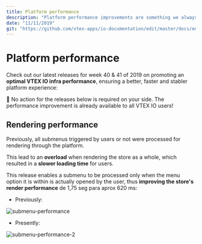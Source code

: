 ```yaml
---
title: Platform performance
description: "Platform performance improvements are something we always like and want. So give this release a good read to understand what weeks 43 and 44 of 2019 bring in terms of VTEX IO improvement key points."
date: "11/11/2019"
git: "https://github.com/vtex-apps/io-documentation/edit/master/docs/en/Recipes/layout/building-a-carousel-through-lists-and-slider-layout.md"
---
```


# Platform performance

Check out our latest releases for week 40 & 41 of 2019 on promoting an **optimal VTEX IO infra performance**, ensuring a better, faster and stabler platform experience:

:eyes: No action for the releases below is required on your side. The performance improvement is already available to all VTEX IO users!

## Rendering performance 

Previously, all submenus triggered by users or not were processed for rendering through the platform.

This lead to an **overload** when rendering the store as a whole, which resulted in a **slower loading time** for users.

This release enables a submenu to be processed only when the menu option it is within is actually opened by the user, thus **improving the store's render performance** de 1,75 seg para aprox 620 ms:

- Previously:

![submenu-performance](https://user-images.githubusercontent.com/52087100/68602913-fe30e480-0485-11ea-87f0-8362888ab86c.png)

- Presently:

![submenu-performance-2](https://user-images.githubusercontent.com/52087100/68602946-1143b480-0486-11ea-90f4-ed09f1219702.png)


